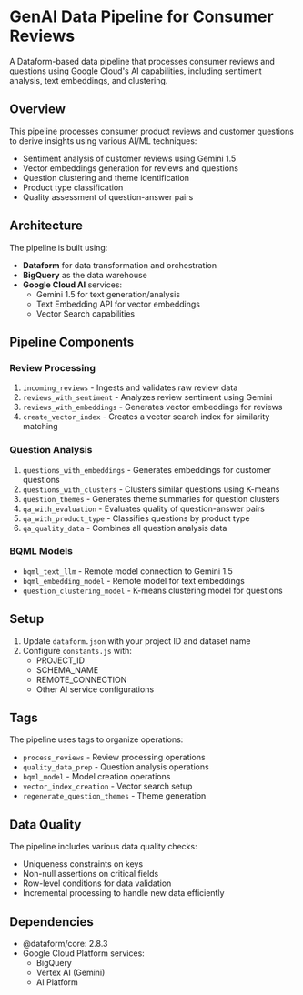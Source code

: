 # GenAI Data Pipeline for Consumer Reviews

A Dataform-based data pipeline that processes consumer reviews and questions using Google Cloud's AI capabilities, including sentiment analysis, text embeddings, and clustering.

## Overview

This pipeline processes consumer product reviews and customer questions to derive insights using various AI/ML techniques:

- Sentiment analysis of customer reviews using Gemini 1.5
- Vector embeddings generation for reviews and questions
- Question clustering and theme identification
- Product type classification
- Quality assessment of question-answer pairs

## Architecture

The pipeline is built using:

- **Dataform** for data transformation and orchestration
- **BigQuery** as the data warehouse
- **Google Cloud AI** services:
  - Gemini 1.5 for text generation/analysis
  - Text Embedding API for vector embeddings
  - Vector Search capabilities

## Pipeline Components

### Review Processing

1. `incoming_reviews` - Ingests and validates raw review data
2. `reviews_with_sentiment` - Analyzes review sentiment using Gemini
3. `reviews_with_embeddings` - Generates vector embeddings for reviews
4. `create_vector_index` - Creates a vector search index for similarity matching

### Question Analysis

1. `questions_with_embeddings` - Generates embeddings for customer questions
2. `questions_with_clusters` - Clusters similar questions using K-means
3. `question_themes` - Generates theme summaries for question clusters
4. `qa_with_evaluation` - Evaluates quality of question-answer pairs
5. `qa_with_product_type` - Classifies questions by product type
6. `qa_quality_data` - Combines all question analysis data

### BQML Models

- `bqml_text_llm` - Remote model connection to Gemini 1.5
- `bqml_embedding_model` - Remote model for text embeddings
- `question_clustering_model` - K-means clustering model for questions

## Setup

1. Update `dataform.json` with your project ID and dataset name
2. Configure `constants.js` with:
   - PROJECT_ID
   - SCHEMA_NAME
   - REMOTE_CONNECTION
   - Other AI service configurations

## Tags

The pipeline uses tags to organize operations:

- `process_reviews` - Review processing operations
- `quality_data_prep` - Question analysis operations
- `bqml_model` - Model creation operations
- `vector_index_creation` - Vector search setup
- `regenerate_question_themes` - Theme generation

## Data Quality

The pipeline includes various data quality checks:

- Uniqueness constraints on keys
- Non-null assertions on critical fields
- Row-level conditions for data validation
- Incremental processing to handle new data efficiently

## Dependencies

- @dataform/core: 2.8.3
- Google Cloud Platform services:
  - BigQuery
  - Vertex AI (Gemini)
  - AI Platform